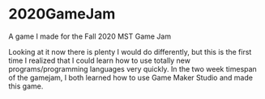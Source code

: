 # 2020GameJam
A game I made for the Fall 2020 MST Game Jam

Looking at it now there is plenty I would do differently, but this is the first time I realized that I could learn how to use totally new programs/programming languages very quickly. In the two week timespan of the gamejam, I both learned how to use Game Maker Studio and made this game. 
